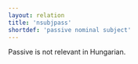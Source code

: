 ```yaml
---
layout: relation
title: 'nsubjpass'
shortdef: 'passive nominal subject'
---
```


Passive is not relevant in Hungarian.
<!-- Interlanguage links updated Čt lis 12 09:43:33 CET 2020 -->
